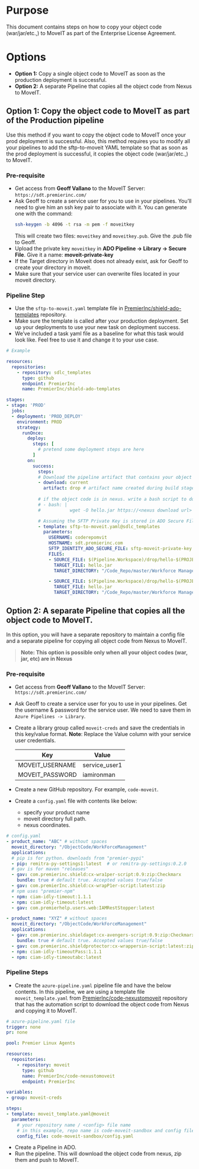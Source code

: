 # Purpose
This document contains steps on how to copy your object code (war/jar/etc.,) to MoveIT as part of the Enterprise License Agreement.

# Options
- **Option 1:** Copy a single object code to MoveIT as soon as the production deployment is successful.
- **Option 2:** A separate Pipeline that copies all the object code from Nexus to MoveIT.

## Option 1: Copy the object code to MoveIT as part of the Production pipeline
Use this method if you want to copy the object code to MoveIT once your prod deployment is successful.  Also, this method requires you to modify all your pipelines to add the sftp-to-moveit YAML template so that as soon as the prod deployment is successful, it copies the object code (war/jar/etc.,) to MoveIT.

### Pre-requisite
- Get access from **Geoff Vallano** to the MoveIT Server: `https://sdt.premierinc.com/`
- Ask Geoff to create a service user for you to use in your pipelines. You’ll need to give him an ssh key pair to associate with it. You can generate one with the command: 
  ```bash
  ssh-keygen -b 4096 -t rsa -m pem -f moveitkey
  ```
  This will create two files: `moveitkey` and `moveitkey.pub`. Give the .pub file to Geoff.
- Upload the private key `moveitkey` in **ADO Pipeline -> Library -> Secure File**. Give it a name: **moveit-private-key**
- If the Target directory in Moveit does not already exist, ask for Geoff to create your directory in moveit. 
- Make sure that your service user can overwrite files located in your moveit directory.

### Pipeline Step
- Use the `sftp-to-moveit.yaml` template file in [PremierInc/shield-ado-templates](https://github.com/PremierInc/shield-ado-templates) repository.
- Make sure the template is called after your production deployment. Set up your deployments to use your new task on deployment success.
- We’ve included a task yaml file as a baseline for what this task would look like. Feel free to use it and change it to your use case.  

```YAML
# Example

resources:
  repositories:
    - repository: sdlc_templates
      type: github
      endpoint: PremierInc
      name: PremierInc/shield-ado-templates

stages:
- stage: 'PROD'
  jobs:
  - deployment: 'PROD_DEPLOY'
    environment: PROD
    strategy:
      runOnce:
        deploy:
          steps: [
            # pretend some deployment steps are here
          ] 
        on:
          success:
            steps: 
            # Download the pipeline artifact that contains your object code. It stores in location $(Pipeline.Workspace)/drop
            - download: current
              artifact: drop # artifact name created during build stage
 
            # if the object code is in nexus. write a bash script to download it
            # - bash: |
            #           wget -O hello.jar https://<nexus download url>

            # Assuming the SFTP Private Key is stored in ADO Secure File in the name: "sftp-moveit-private-key"
            - template: sftp-to-moveit.yaml@sdlc_templates
              parameters:
                USERNAME: coderepomvit
                HOSTNAME: sdt.premierinc.com
                SFTP_IDENTITY_ADO_SECURE_FILE: sftp-moveit-private-key 
                FILES: 
                - SOURCE_FILE: $(Pipeline.Workspace)/drop/hello-$(PROJECT_VERSION).jar
                  TARGET_FILE: hello.jar
                  TARGET_DIRECTORY: "/Code_Repo/master/Workforce Management/OperationsAdvisor"

                - SOURCE_FILE: $(Pipeline.Workspace)/drop/hello-$(PROJECT_VERSION).jar
                  TARGET_FILE: hello.jar
                  TARGET_DIRECTORY: "/Code_Repo/master/Workforce Management/OperationsConsumer"
```

## Option 2: A separate Pipeline that copies all the object code to MoveIT.
In this option, you will have a separate repository to maintain a config file and a separate pipeline for copying all object code from Nexus to MoveIT.

> **Note: This option is possible only when all your object codes (war, jar, etc) are in Nexus**

### Pre-requisite
- Get access from **Geoff Vallano** to the MoveIT Server: `https://sdt.premierinc.com/`
- Ask Geoff to create a service user for you to use in your pipelines. Get the username & password for the service user. We need to save them in `Azure Pipelines -> Library`.
- Create a library group called `moveit-creds` and save the credentials in this key/value format. **Note**: Replace the Value column with your service user credentials. 

    | Key | Value |
    | --- | --- |
    | MOVEIT_USERNAME | service_user1 | 
    | MOVEIT_PASSWORD | iamironman |

- Create a new GitHub repository. For example, `code-moveit`.
- Create a `config.yaml` file with contents like below:
  - specify your product name
  - moveit directory full path. 
  - nexus coordinates. 
```YAML
# config.yaml
- product_name: "ABC" # without spaces
  moveit_directory: "/ObjectCode/WorkForceManagement"
  applications:
  # pip is for python. downloads from "premier-pypi"
  - pip: remitra-py-settings1:latest  # or remitra-py-settings:0.2.0
  # gav is for maven "releases"
  - gav: com.premierinc.shield:cx-wra1per-script:0.9:zip:Checkmarx
    bundle: true # default true. Accepted values true/false
  - gav: com.premierInc.shield:cx-wrapP1er-script:latest:zip
  # npm uses "premier-npm"
  - npm: ciam-idly-timeout:1.1.1
  - npm: ciam-idly-timeout:latest
  - gav: com.premierhelp.users.web:IAMRestStopper:latest

- product_name: "XYZ" # without spaces
  moveit_directory: "/ObjectCode/WorkForceManagement"
  applications:
  - gav: com.premierinc.shieldaget:cx-avengers-script:0.9:zip:Checkmarx
    bundle: true # default true. Accepted values true/false
  - gav: com.premierinc.shieldprotector:cx-wrappersin-script:latest:zip
  - npm: ciam-idly-timeoutPass:1.1.1
  - npm: ciam-idly-timeoutabc:latest
```

### Pipeline Steps
- Create the `azure-pipeline.yaml` pipeline file and have the below contents. In this pipeline, we are using a template file `moveit_template.yaml` from [PremierInc/code-nexustomoveit](https://github.com/PremierInc/code-nexustomoveit) repository that has the automation script to download the object code from Nexus and copying it to MoveIT.
```YAML
# azure-pipeline.yaml file
trigger: none 
pr: none 

pool: Premier Linux Agents

resources:
  repositories:
    - repository: moveit
      type: github
      name: PremierInc/code-nexustomoveit
      endpoint: PremierInc

variables:
- group: moveit-creds

steps:
- template: moveit_template.yaml@moveit
  parameters:
    # your repository name / <config> file name
    # in this example, repo name is code-moveit-sandbox and config file name is config.yaml
    config_file: code-moveit-sandbox/config.yaml
```
- Create a Pipeline in ADO. 
- Run the pipeline. This will download the object code from nexus, zip them and push to MoveIT. 